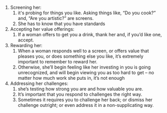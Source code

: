1. Screening her:
	1. it's probing for things you like. Asking things like, “Do you cook?” and, “Are you artistic?” are screens. 
	2. She has to know that you have standards 
2. Accepting her value offerings:
	1. If a woman offers to get you a drink, thank her and, if you’d like one, accept.
3. Rewarding her:
	1. When a woman responds well to a screen, or offers value that pleases you, or does something else you like, it’s extremely important to remember to reward her.
	2. Otherwise, she’ll begin feeling like her investing in you is going unrecognized, and will begin viewing you as too hard to get – no matter how much work she puts in, it’s not enough
4. Addressing her challenges:
	1. she’s testing how strong you are and how valuable you are. 
	2. It’s important that you respond to challenges the right way.
	3. Sometimes it requires you to challenge her back; or dismiss her challenge outright; or even address it in a non-supplicating way.
